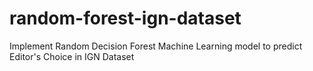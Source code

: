 # random-forest-ign-dataset
Implement Random Decision Forest Machine Learning model to predict Editor's Choice in IGN Dataset
